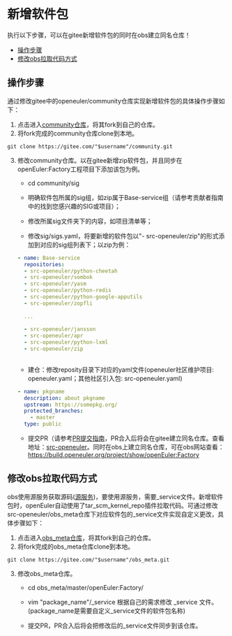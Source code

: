 ﻿# 新增软件包

执行以下步骤，可以在gitee新增软件包的同时在obs建立同名仓库！

- [操作步骤](#操作步骤)
- [修改obs拉取代码方式](#修改obs拉取代码方式)

## 操作步骤

通过修改gitee中的openeuler/community仓库实现新增软件包的具体操作步骤如下：

1. 点击进入[community仓库](https://gitee.com/openeuler/community.git)，将其fork到自己的仓库。
2. 将fork完成的community仓库clone到本地。

```
git clone https://gitee.com/"$username"/community.git
```

3. 修改community仓库。以在gitee新增zip软件包，并且同步在openEuler:Factory工程项目下添加该包为例。
   * cd community/sig

   * 明确软件包所属的sig组，如zip属于Base-service组（请参考贡献者指南中的找到您感兴趣的SIG或项目）；
   
   * 修改所属sig文件夹下的内容，如项目清单等；
   
   * 修改sig/sigs.yaml，将要新增的软件包以"- src-openeuler/zip"的形式添加到对应的sig组列表下；以zip为例：
   
   ```yaml
   - name: Base-service
     repositories:
     - src-openeuler/python-cheetah
     - src-openeuler/sombok
     - src-openeuler/yasm
     - src-openeuler/python-redis
     - src-openeuler/python-google-apputils
     - src-openeuler/zopfli
     
     ...
     
     - src-openeuler/jansson
     - src-openeuler/apr
     - src-openeuler/python-lxml
     - src-openeuler/zip
 
   ```

   * 建仓：修改reposity目录下对应的yaml文件(openeuler社区维护项目: openeuler.yaml；其他社区引入包: src-openeuler.yaml)

   ```yaml
   - name: pkgname
     description: about pkgname
     upstream: https://somepkg.org/
     protected_branches:
       - master
     type: public
   ```

   * 提交PR（请参考[PR提交指南](https://gitee.com/openeuler/community/blob/master/zh/contributors/pull-request.md)，PR合入后将会在gitee建立同名仓库。查看地址：[src-openeuler](https://gitee.com/src-openeuler)。同时在obs上建立同名仓库，可在obs网站查看：https://build.openeuler.org/project/show/openEuler:Factory
   
## 修改obs拉取代码方式

obs使用源服务获取源码([源服务](https://openbuildservice.org/help/manuals/obs-user-guide/cha.obs.source_service.html))，要使用源服务，需要_service文件。新增软件包时，openEuler自动使用了tar_scm_kernel_repo插件拉取代码。可通过修改src-openeuler/obs_meta仓库下对应软件包的_service文件实现自定义更改，具体步骤如下：
   
1. 点击进入[obs_meta仓库](https://gitee.com/src-openeuler/obs_meta.git)，将其fork到自己的仓库。
2. 将fork完成的obs_meta仓库clone到本地。

```
git clone https://gitee.com/"$username"/obs_meta.git
```
3. 修改obs_meta仓库。
   * cd obs_meta/master/openEuler:Factory/

   * vim "package_name"/_service 根据自己的需求修改 _service 文件。(package_name是需要自定义_service文件的软件包名称)
	    
   * 提交PR，PR合入后将会把修改后的_service文件同步到该仓库。
